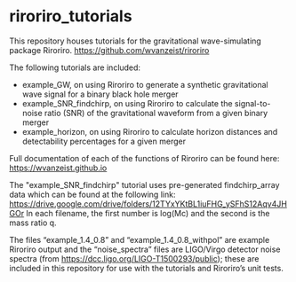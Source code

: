 # riroriro_tutorials
This repository houses tutorials for the gravitational wave-simulating package Riroriro. https://github.com/wvanzeist/riroriro

The following tutorials are included:
- example_GW, on using Riroriro to generate a synthetic gravitational wave signal for a binary black hole merger
- example_SNR_findchirp, on using Riroriro to calculate the signal-to-noise ratio (SNR) of the gravitational waveform from a given binary merger
- example_horizon, on using Riroriro to calculate horizon distances and detectability percentages for a given merger

Full documentation of each of the functions of Riroriro can be found here: https://wvanzeist.github.io

The "example_SNR_findchirp" tutorial uses pre-generated findchirp_array data which can be found at the following link: https://drive.google.com/drive/folders/12TYxYKtBL1iuFHG_ySFhS12Aqv4JHGOr In each filename, the first number is log(Mc) and the second is the mass ratio q.

The files “example_1.4_0.8” and “example_1.4_0.8_withpol” are example Riroriro output and the “noise_spectra” files are LIGO/Virgo detector noise spectra (from https://dcc.ligo.org/LIGO-T1500293/public); these are included in this repository for use with the tutorials and Riroriro’s unit tests.
